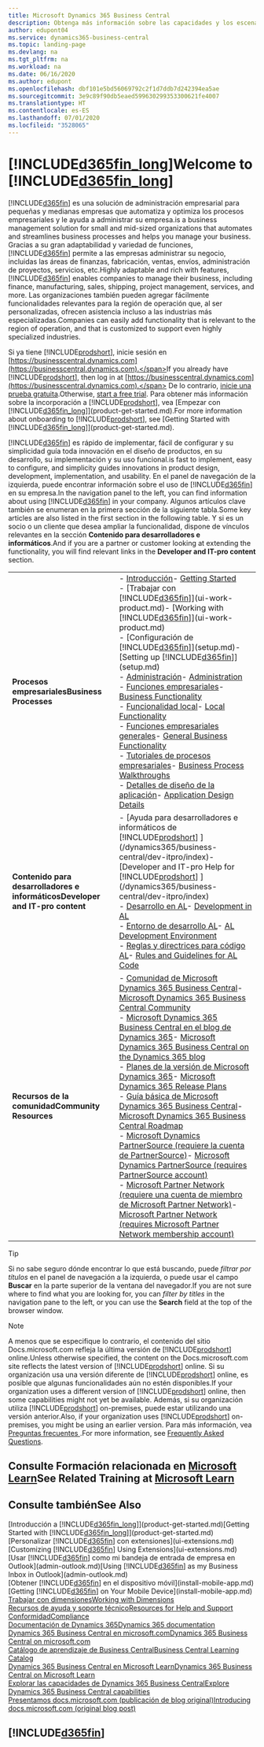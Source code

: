 ```yaml
---
title: Microsoft Dynamics 365 Business Central
description: Obtenga más información sobre las capacidades y los escenarios de trabajo en Business Central, una solución de administración empresarial para pequeñas y medianas empresas.
author: edupont04
ms.service: dynamics365-business-central
ms.topic: landing-page
ms.devlang: na
ms.tgt_pltfrm: na
ms.workload: na
ms.date: 06/16/2020
ms.author: edupont
ms.openlocfilehash: dbf101e5bd56069792c2f1d7ddb7d242394ea5ae
ms.sourcegitcommit: 3e9c89f90db5eaed599630299353300621fe4007
ms.translationtype: HT
ms.contentlocale: es-ES
ms.lasthandoff: 07/01/2020
ms.locfileid: "3528065"
---
```

# <a name="welcome-to-d365fin_long"></a><span data-ttu-id="4c698-103">[!INCLUDE[d365fin_long](includes/d365fin_long_md.md)]</span><span class="sxs-lookup"><span data-stu-id="4c698-103">Welcome to [!INCLUDE[d365fin_long](includes/d365fin_long_md.md)]</span></span>

[!INCLUDE[d365fin](includes/d365fin_md.md)] <span data-ttu-id="4c698-104">es una solución de administración empresarial para pequeñas y medianas empresas que automatiza y optimiza los procesos empresariales y le ayuda a administrar su empresa.</span><span class="sxs-lookup"><span data-stu-id="4c698-104">is a business management solution for small and mid-sized organizations that automates and streamlines business processes and helps you manage your business.</span></span> <span data-ttu-id="4c698-105">Gracias a su gran adaptabilidad y variedad de funciones, [!INCLUDE[d365fin](includes/d365fin_md.md)] permite a las empresas administrar su negocio, incluidas las áreas de finanzas, fabricación, ventas, envíos, administración de proyectos, servicios, etc.</span><span class="sxs-lookup"><span data-stu-id="4c698-105">Highly adaptable and rich with features, [!INCLUDE[d365fin](includes/d365fin_md.md)] enables companies to manage their business, including finance, manufacturing, sales, shipping, project management, services, and more.</span></span> <span data-ttu-id="4c698-106">Las organizaciones también pueden agregar fácilmente funcionalidades relevantes para la región de operación que, al ser personalizadas, ofrecen asistencia incluso a las industrias más especializadas.</span><span class="sxs-lookup"><span data-stu-id="4c698-106">Companies can easily add functionality that is relevant to the region of operation, and that is customized to support even highly specialized industries.</span></span>

<span data-ttu-id="4c698-107">Si ya tiene [!INCLUDE[prodshort](includes/prodshort.md)], inicie sesión en [https://businesscentral.dynamics.com](https://businesscentral.dynamics.com).</span><span class="sxs-lookup"><span data-stu-id="4c698-107">If you already have [!INCLUDE[prodshort](includes/prodshort.md)], then log in at [https://businesscentral.dynamics.com](https://businesscentral.dynamics.com).</span></span> <span data-ttu-id="4c698-108">De lo contrario, [inicie una prueba gratuita](https://go.microsoft.com/fwlink/?linkid=847861).</span><span class="sxs-lookup"><span data-stu-id="4c698-108">Otherwise, [start a free trial](https://go.microsoft.com/fwlink/?linkid=847861).</span></span> <span data-ttu-id="4c698-109">Para obtener más información sobre la incorporación a [!INCLUDE[prodshort](includes/prodshort.md)], vea [Empezar con [!INCLUDE[d365fin_long](includes/d365fin_long_md.md)]](product-get-started.md).</span><span class="sxs-lookup"><span data-stu-id="4c698-109">For more information about onboarding to [!INCLUDE[prodshort](includes/prodshort.md)], see [Getting Started with [!INCLUDE[d365fin_long](includes/d365fin_long_md.md)]](product-get-started.md).</span></span>  

[!INCLUDE[d365fin](includes/d365fin_md.md)] <span data-ttu-id="4c698-110">es rápido de implementar, fácil de configurar y su simplicidad guía toda innovación en el diseño de productos, en su desarrollo, su implementación y su uso funcional.</span><span class="sxs-lookup"><span data-stu-id="4c698-110">is fast to implement, easy to configure, and simplicity guides innovations in product design, development, implementation, and usability.</span></span> <span data-ttu-id="4c698-111">En el panel de navegación de la izquierda, puede encontrar información sobre el uso de [!INCLUDE[d365fin](includes/d365fin_md.md)] en su empresa.</span><span class="sxs-lookup"><span data-stu-id="4c698-111">In the navigation panel to the left, you can find information about using [!INCLUDE[d365fin](includes/d365fin_md.md)] in your company.</span></span> <span data-ttu-id="4c698-112">Algunos artículos clave también se enumeran en la primera sección de la siguiente tabla.</span><span class="sxs-lookup"><span data-stu-id="4c698-112">Some key articles are also listed in the first section in the following table.</span></span> <span data-ttu-id="4c698-113">Y si es un socio o un cliente que desea ampliar la funcionalidad, dispone de vínculos relevantes en la sección **Contenido para desarrolladores e informáticos**.</span><span class="sxs-lookup"><span data-stu-id="4c698-113">And if you are a partner or customer looking at extending the functionality, you will find relevant links in the **Developer and IT-pro content** section.</span></span>  

|||  
|-|-|  
|<span data-ttu-id="4c698-114">**Procesos empresariales**</span><span class="sxs-lookup"><span data-stu-id="4c698-114">**Business Processes**</span></span>|<span data-ttu-id="4c698-115">-   [Introducción](product-get-started.md)</span><span class="sxs-lookup"><span data-stu-id="4c698-115">-   [Getting Started](product-get-started.md)</span></span><br /><span data-ttu-id="4c698-116">-   [Trabajar con [!INCLUDE[d365fin](includes/d365fin_md.md)]](ui-work-product.md)</span><span class="sxs-lookup"><span data-stu-id="4c698-116">-   [Working with [!INCLUDE[d365fin](includes/d365fin_md.md)]](ui-work-product.md)</span></span><br /><span data-ttu-id="4c698-117">-   [Configuración de [!INCLUDE[d365fin](includes/d365fin_md.md)]](setup.md)</span><span class="sxs-lookup"><span data-stu-id="4c698-117">-   [Setting up [!INCLUDE[d365fin](includes/d365fin_md.md)]](setup.md)</span></span><br /><span data-ttu-id="4c698-118">-   [Administración](admin-setup-and-administration.md)</span><span class="sxs-lookup"><span data-stu-id="4c698-118">-   [Administration](admin-setup-and-administration.md)</span></span><br /><span data-ttu-id="4c698-119">-   [Funciones empresariales](across-business-functionality.md)</span><span class="sxs-lookup"><span data-stu-id="4c698-119">-   [Business Functionality](across-business-functionality.md)</span></span><br /><span data-ttu-id="4c698-120">-   [Funcionalidad local](LocalFunctionality/Austria/austria-local-functionality.md)</span><span class="sxs-lookup"><span data-stu-id="4c698-120">-   [Local Functionality](LocalFunctionality/Austria/austria-local-functionality.md)</span></span><br /><span data-ttu-id="4c698-121">-   [Funciones empresariales generales](ui-across-business-areas.md)</span><span class="sxs-lookup"><span data-stu-id="4c698-121">-   [General Business Functionality](ui-across-business-areas.md)</span></span><br /><span data-ttu-id="4c698-122">-   [Tutoriales de procesos empresariales](walkthrough-business-process-walkthroughs.md)</span><span class="sxs-lookup"><span data-stu-id="4c698-122">-   [Business Process Walkthroughs](walkthrough-business-process-walkthroughs.md)</span></span><br /><span data-ttu-id="4c698-123">-   [Detalles de diseño de la aplicación](design-details-application-design.md)</span><span class="sxs-lookup"><span data-stu-id="4c698-123">-   [Application Design Details](design-details-application-design.md)</span></span>|  
|<span data-ttu-id="4c698-124">**Contenido para desarrolladores e informáticos**</span><span class="sxs-lookup"><span data-stu-id="4c698-124">**Developer and IT-pro content**</span></span>|<span data-ttu-id="4c698-125">-   [Ayuda para desarrolladores e informáticos de [!INCLUDE[prodshort](includes/prodshort.md)] ](/dynamics365/business-central/dev-itpro/index)</span><span class="sxs-lookup"><span data-stu-id="4c698-125">-   [Developer and IT-pro Help for [!INCLUDE[prodshort](includes/prodshort.md)] ](/dynamics365/business-central/dev-itpro/index)</span></span><br /><span data-ttu-id="4c698-126">-   [Desarrollo en AL](/dynamics365/business-central/dev-itpro/developer/devenv-dev-overview)</span><span class="sxs-lookup"><span data-stu-id="4c698-126">-   [Development in AL](/dynamics365/business-central/dev-itpro/developer/devenv-dev-overview)</span></span><br /><span data-ttu-id="4c698-127">-   [Entorno de desarrollo AL](/dynamics365/business-central/dev-itpro/developer/devenv-reference-overview)</span><span class="sxs-lookup"><span data-stu-id="4c698-127">-   [AL Development Environment](/dynamics365/business-central/dev-itpro/developer/devenv-reference-overview)</span></span><br /><span data-ttu-id="4c698-128">-   [Reglas y directrices para código AL](/dynamics365/business-central/dev-itpro/compliance/apptest-overview)</span><span class="sxs-lookup"><span data-stu-id="4c698-128">-   [Rules and Guidelines for AL Code](/dynamics365/business-central/dev-itpro/compliance/apptest-overview)</span></span>|  
|<span data-ttu-id="4c698-129">**Recursos de la comunidad**</span><span class="sxs-lookup"><span data-stu-id="4c698-129">**Community Resources**</span></span>|<span data-ttu-id="4c698-130">-   [Comunidad de Microsoft Dynamics 365 Business Central](https://community.dynamics.com/business)</span><span class="sxs-lookup"><span data-stu-id="4c698-130">-   [Microsoft Dynamics 365 Business Central Community](https://community.dynamics.com/business)</span></span><br /><span data-ttu-id="4c698-131">-   [Microsoft Dynamics 365 Business Central en el blog de Dynamics 365](https://cloudblogs.microsoft.com/dynamics365/it/product/business-central/)</span><span class="sxs-lookup"><span data-stu-id="4c698-131">-   [Microsoft Dynamics 365 Business Central on the Dynamics 365 blog](https://cloudblogs.microsoft.com/dynamics365/it/product/business-central/)</span></span><br /><span data-ttu-id="4c698-132">-   [Planes de la versión de Microsoft Dynamics 365](https://go.microsoft.com/fwlink/?linkid=2047422)</span><span class="sxs-lookup"><span data-stu-id="4c698-132">-   [Microsoft Dynamics 365 Release Plans](https://go.microsoft.com/fwlink/?linkid=2047422)</span></span><br /><span data-ttu-id="4c698-133">-   [Guía básica de Microsoft Dynamics 365 Business Central](https://dynamics.microsoft.com/roadmap/business-central/)</span><span class="sxs-lookup"><span data-stu-id="4c698-133">-   [Microsoft Dynamics 365 Business Central Roadmap](https://dynamics.microsoft.com/roadmap/business-central/)</span></span><br /><span data-ttu-id="4c698-134">-   [Microsoft Dynamics PartnerSource \(requiere la cuenta de PartnerSource\)](https://mbs.microsoft.com/partnersource)</span><span class="sxs-lookup"><span data-stu-id="4c698-134">-   [Microsoft Dynamics PartnerSource \(requires PartnerSource account\)](https://mbs.microsoft.com/partnersource)</span></span><br /><span data-ttu-id="4c698-135">-   [Microsoft Partner Network \(requiere una cuenta de miembro de Microsoft Partner Network\)](https://mspartner.microsoft.com/en/us/windows/index.aspx)</span><span class="sxs-lookup"><span data-stu-id="4c698-135">-   [Microsoft Partner Network \(requires Microsoft Partner Network membership account\)](https://mspartner.microsoft.com/en/us/windows/index.aspx)</span></span>|  

> [!TIP]
> <span data-ttu-id="4c698-136">Si no sabe seguro dónde encontrar lo que está buscando, puede *filtrar por títulos* en el panel de navegación a la izquierda, o puede usar el campo **Buscar** en la parte superior de la ventana del navegador.</span><span class="sxs-lookup"><span data-stu-id="4c698-136">If you are not sure where to find what you are looking for, you can *filter by titles* in the navigation pane to the left, or you can use the **Search** field at the top of the browser window.</span></span>

> [!NOTE]
> <span data-ttu-id="4c698-137">A menos que se especifique lo contrario, el contenido del sitio Docs.microsoft.com refleja la última versión de [!INCLUDE[prodshort](includes/prodshort.md)] online.</span><span class="sxs-lookup"><span data-stu-id="4c698-137">Unless otherwise specified, the content on the Docs.microsoft.com site reflects the latest version of [!INCLUDE[prodshort](includes/prodshort.md)] online.</span></span> <span data-ttu-id="4c698-138">Si su organización usa una versión diferente de [!INCLUDE[prodshort](includes/prodshort.md)] online, es posible que algunas funcionalidades aún no estén disponibles.</span><span class="sxs-lookup"><span data-stu-id="4c698-138">If your organization uses a different version of [!INCLUDE[prodshort](includes/prodshort.md)] online, then some capabilities might not yet be available.</span></span> <span data-ttu-id="4c698-139">Además, si su organización utiliza [!INCLUDE[prodshort](includes/prodshort.md)] on-premises, puede estar utilizando una versión anterior.</span><span class="sxs-lookup"><span data-stu-id="4c698-139">Also, if your organization uses [!INCLUDE[prodshort](includes/prodshort.md)] on-premises, you might be using an earlier version.</span></span> <span data-ttu-id="4c698-140">Para más información, vea [Preguntas frecuentes ](across-faq.md).</span><span class="sxs-lookup"><span data-stu-id="4c698-140">For more information, see [Frequently Asked Questions](across-faq.md).</span></span>

## <a name="see-related-training-at-microsoft-learn"></a><span data-ttu-id="4c698-141">Consulte Formación relacionada en [Microsoft Learn](/learn/browse/?products=dynamics-business-central)</span><span class="sxs-lookup"><span data-stu-id="4c698-141">See Related Training at [Microsoft Learn](/learn/browse/?products=dynamics-business-central)</span></span>

## <a name="see-also"></a><span data-ttu-id="4c698-142">Consulte también</span><span class="sxs-lookup"><span data-stu-id="4c698-142">See Also</span></span>

<span data-ttu-id="4c698-143">[Introducción a [!INCLUDE[d365fin_long](includes/d365fin_long_md.md)]](product-get-started.md)</span><span class="sxs-lookup"><span data-stu-id="4c698-143">[Getting Started with [!INCLUDE[d365fin_long](includes/d365fin_long_md.md)]](product-get-started.md)</span></span>  
<span data-ttu-id="4c698-144">[Personalizar [!INCLUDE[d365fin](includes/d365fin_md.md)] con extensiones](ui-extensions.md)</span><span class="sxs-lookup"><span data-stu-id="4c698-144">[Customizing [!INCLUDE[d365fin](includes/d365fin_md.md)] Using Extensions](ui-extensions.md)</span></span>  
<span data-ttu-id="4c698-145">[Usar [!INCLUDE[d365fin](includes/d365fin_md.md)] como mi bandeja de entrada de empresa en Outlook](admin-outlook.md)</span><span class="sxs-lookup"><span data-stu-id="4c698-145">[Using [!INCLUDE[d365fin](includes/d365fin_md.md)] as my Business Inbox in Outlook](admin-outlook.md)</span></span>  
<span data-ttu-id="4c698-146">[Obtener [!INCLUDE[d365fin](includes/d365fin_md.md)] en el dispositivo móvil](install-mobile-app.md)</span><span class="sxs-lookup"><span data-stu-id="4c698-146">[Getting [!INCLUDE[d365fin](includes/d365fin_md.md)] on Your Mobile Device](install-mobile-app.md)</span></span>  
[<span data-ttu-id="4c698-147">Trabajar con dimensiones</span><span class="sxs-lookup"><span data-stu-id="4c698-147">Working with Dimensions</span></span>](finance-dimensions.md)  
[<span data-ttu-id="4c698-148">Recursos de ayuda y soporte técnico</span><span class="sxs-lookup"><span data-stu-id="4c698-148">Resources for Help and Support</span></span>](product-help-and-support.md)  
[<span data-ttu-id="4c698-149">Conformidad</span><span class="sxs-lookup"><span data-stu-id="4c698-149">Compliance</span></span>](compliance/compliance-overview.md)  
[<span data-ttu-id="4c698-150">Documentación de Dynamics 365</span><span class="sxs-lookup"><span data-stu-id="4c698-150">Dynamics 365 documentation</span></span>](/dynamics365/)  
[<span data-ttu-id="4c698-151">Dynamics 365 Business Central en microsoft.com</span><span class="sxs-lookup"><span data-stu-id="4c698-151">Dynamics 365 Business Central on microsoft.com</span></span>](https://dynamics.microsoft.com/business-central/overview/)  
[<span data-ttu-id="4c698-152">Catálogo de aprendizaje de Business Central</span><span class="sxs-lookup"><span data-stu-id="4c698-152">Business Central Learning Catalog</span></span>](readiness/readiness-learning-catalog.md)  
[<span data-ttu-id="4c698-153">Dynamics 365 Business Central en Microsoft Learn</span><span class="sxs-lookup"><span data-stu-id="4c698-153">Dynamics 365 Business Central on Microsoft Learn</span></span>](/learn/browse/?products=dynamics-business-central)  
[<span data-ttu-id="4c698-154">Explorar las capacidades de Dynamics 365 Business Central</span><span class="sxs-lookup"><span data-stu-id="4c698-154">Explore Dynamics 365 Business Central capabilities</span></span>](https://dynamics.microsoft.com/business-central/capabilities/)  
[<span data-ttu-id="4c698-155">Presentamos docs.microsoft.com (publicación de blog original)</span><span class="sxs-lookup"><span data-stu-id="4c698-155">Introducing docs.microsoft.com (original blog post)</span></span>](https://docs.microsoft.com/teamblog/introducing-docs-microsoft-com)  

## [!INCLUDE[d365fin](includes/free_trial_md.md)]
